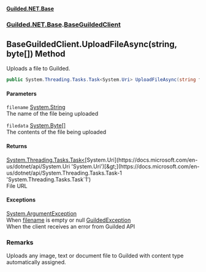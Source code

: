 
#### [Guilded.NET.Base](index 'index')
### [Guilded.NET.Base](index#Guilded_NET_Base 'Guilded.NET.Base').[BaseGuildedClient](BaseGuildedClient 'Guilded.NET.Base.BaseGuildedClient')
## BaseGuildedClient.UploadFileAsync(string, byte[]) Method
Uploads a file to Guilded.  
```csharp
public System.Threading.Tasks.Task<System.Uri> UploadFileAsync(string filename, byte[] filedata);
```

#### Parameters
<a name='Guilded_NET_Base_BaseGuildedClient_UploadFileAsync(string_byte__)_filename'></a>
`filename` [System.String](https://docs.microsoft.com/en-us/dotnet/api/System.String 'System.String')  
The name of the file being uploaded
  
<a name='Guilded_NET_Base_BaseGuildedClient_UploadFileAsync(string_byte__)_filedata'></a>
`filedata` [System.Byte](https://docs.microsoft.com/en-us/dotnet/api/System.Byte 'System.Byte')[[]](https://docs.microsoft.com/en-us/dotnet/api/System.Array 'System.Array')  
The contents of the file being uploaded
  

#### Returns
[System.Threading.Tasks.Task&lt;](https://docs.microsoft.com/en-us/dotnet/api/System.Threading.Tasks.Task-1 'System.Threading.Tasks.Task`1')[System.Uri](https://docs.microsoft.com/en-us/dotnet/api/System.Uri 'System.Uri')[&gt;](https://docs.microsoft.com/en-us/dotnet/api/System.Threading.Tasks.Task-1 'System.Threading.Tasks.Task`1')  
File URL

#### Exceptions
[System.ArgumentException](https://docs.microsoft.com/en-us/dotnet/api/System.ArgumentException 'System.ArgumentException')  
When [filename](BaseGuildedClient_UploadFileAsync(string_byte__)#Guilded_NET_Base_BaseGuildedClient_UploadFileAsync(string_byte__)_filename 'Guilded.NET.Base.BaseGuildedClient.UploadFileAsync(string, byte[]).filename') is empty or null
[GuildedException](GuildedException 'Guilded.NET.Base.GuildedException')  
When the client receives an error from Guilded API
### Remarks
Uploads any image, text or document file to Guilded with content type automatically assigned.  
